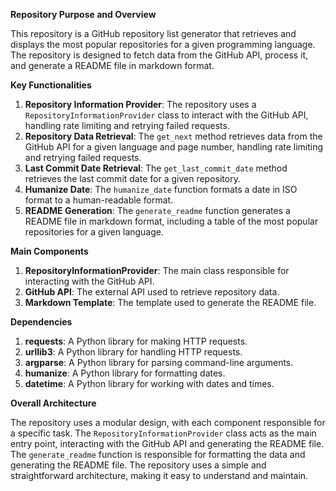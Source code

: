 **Repository Purpose and Overview**

This repository is a GitHub repository list generator that retrieves and displays the most popular repositories for a given programming language. The repository is designed to fetch data from the GitHub API, process it, and generate a README file in markdown format.

**Key Functionalities**

1. **Repository Information Provider**: The repository uses a `RepositoryInformationProvider` class to interact with the GitHub API, handling rate limiting and retrying failed requests.
2. **Repository Data Retrieval**: The `get_next` method retrieves data from the GitHub API for a given language and page number, handling rate limiting and retrying failed requests.
3. **Last Commit Date Retrieval**: The `get_last_commit_date` method retrieves the last commit date for a given repository.
4. **Humanize Date**: The `humanize_date` function formats a date in ISO format to a human-readable format.
5. **README Generation**: The `generate_readme` function generates a README file in markdown format, including a table of the most popular repositories for a given language.

**Main Components**

1. **RepositoryInformationProvider**: The main class responsible for interacting with the GitHub API.
2. **GitHub API**: The external API used to retrieve repository data.
3. **Markdown Template**: The template used to generate the README file.

**Dependencies**

1. **requests**: A Python library for making HTTP requests.
2. **urllib3**: A Python library for handling HTTP requests.
3. **argparse**: A Python library for parsing command-line arguments.
4. **humanize**: A Python library for formatting dates.
5. **datetime**: A Python library for working with dates and times.

**Overall Architecture**

The repository uses a modular design, with each component responsible for a specific task. The `RepositoryInformationProvider` class acts as the main entry point, interacting with the GitHub API and generating the README file. The `generate_readme` function is responsible for formatting the data and generating the README file. The repository uses a simple and straightforward architecture, making it easy to understand and maintain.

